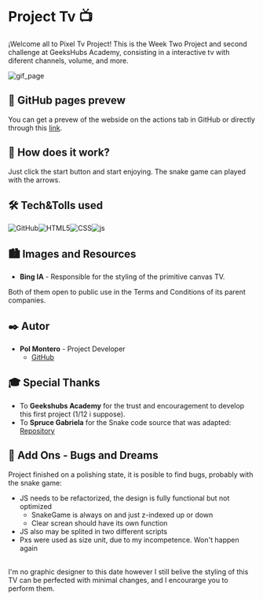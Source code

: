 # Project Tv 📺

¡Welcome all to Pixel Tv Project! This is the Week Two Project and second challenge at GeeksHubs Academy, consisting in a interactive tv with diferent channels, volume, and more.

<img src="./img/gif_README.gif" alt="gif_page">

## 🚀 GitHub pages prevew

You can get a prevew of the webside on the actions tab in GitHub or directly through this [link](https://hypoldev.github.io/Menu_Week-1-Project/).

## 🤖 How does it work? 

Just click the start button and start enjoying. The snake game can played with the arrows.

## 🛠️ Tech&Tolls used 


<img src="https://img.shields.io/badge/GitHub-100000?style=for-the-badge&logo=github&logoColor=white" alt="GitHub" /><img src="https://img.shields.io/badge/HTML5-E34F26?style=for-the-badge&logo=html5&logoColor=white" alt="HTML5" /><img src="https://img.shields.io/badge/CSS3-1572B6?style=for-the-badge&logo=css3&logoColor=white" alt="CSS" /><img src="https://img.shields.io/badge/JavaScript-F7DF1E?logo=javascript&logoColor=000&style=for-the-badge" alt="js"/>


## 🏙️ Images and Resources


- **Bing IA** - Responsible for the styling of the primitive canvas TV.

Both of them open to public use in the Terms and Conditions of its parent companies.

## ✒️ Autor

- **Pol Montero** - Project Developer
  - [GitHub](https://github.com/hypoldev) 

## 🎓 Special Thanks

- To **Geekshubs Academy** for the trust and encouragement to develop this first project (1/12 i suppose).
- To **Spruce Gabriela** for the Snake code source that was adapted: [Repository](https://github.com/SpruceGabriela/snake-the-game)

## 📄 Add Ons - Bugs and Dreams

Project finished on a polishing state, it is posible to find bugs, probably with the snake game:
- JS needs to be refactorized, the design is fully functional but not optimized
    - SnakeGame is always on and just z-indexed up or down
    - Clear screan should have its own function
- JS also may be splited in two different scripts
- Pxs were used as size unit, due to my incompetence. Won't happen again
<br>
I'm no graphic designer to this date however I still belive the styling of this TV can be perfected with minimal changes, and I encourarge you to perform them.
